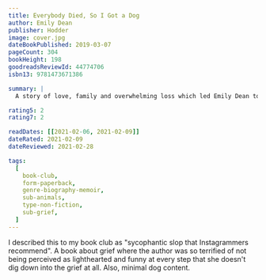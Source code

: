 ```yaml
---
title: Everybody Died, So I Got a Dog
author: Emily Dean
publisher: Hodder
image: cover.jpg
dateBookPublished: 2019-03-07
pageCount: 304
bookHeight: 198
goodreadsReviewId: 44774706
isbn13: 9781473671386

summary: |
  A story of love, family and overwhelming loss which led Emily Dean to find hope and healing in the dog she always wanted.

rating5: 2
rating7: 2

readDates: [[2021-02-06, 2021-02-09]]
dateRated: 2021-02-09
dateReviewed: 2021-02-28

tags:
  [
    book-club,
    form-paperback,
    genre-biography-memoir,
    sub-animals,
    type-non-fiction,
    sub-grief,
  ]
---
```


I described this to my book club as "sycophantic slop that Instagrammers recommend". A book about grief where the author was so terrified of not being perceived as lighthearted and funny at every step that she doesn't dig down into the grief at all. Also, minimal dog content.
